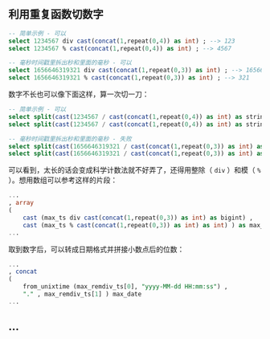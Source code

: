 
## 利用重复函数切数字

~~~~ sql
-- 简单示例 - 可以
select 1234567 div cast(concat(1,repeat(0,4)) as int) ; --> 123
select 1234567 % cast(concat(1,repeat(0,4)) as int) ; --> 4567

-- 毫秒时间戳里拆出秒和里面的毫秒 - 可以
select 1656646319321 div cast(concat(1,repeat(0,3)) as int) ; --> 1656646319
select 1656646319321 % cast(concat(1,repeat(0,3)) as int) ; --> 321
~~~~

数字不长也可以像下面这样，算一次切一刀：

~~~~ sql
-- 简单示例 - 可以
select split(cast(1234567 / cast(concat(1,repeat(0,4)) as int) as string),"\\.")[0] ; --> 123
select split(cast(1234567 / cast(concat(1,repeat(0,4)) as int) as string),"\\.")[1] ; --> 4567

-- 毫秒时间戳里拆出秒和里面的毫秒 - 失败
select split(cast(1656646319321 / cast(concat(1,repeat(0,3)) as int) as string),"\\.")[0] ; --> 1
select split(cast(1656646319321 / cast(concat(1,repeat(0,3)) as int) as string),"\\.")[1] ; --> 656646319321E9
~~~~

可以看到，太长的话会变成科学计数法就不好弄了，还得用整除（ `div` ）和模（ `%` ）。想用数组可以参考这样的片段：

~~~~ sql
...
, array
(
    cast (max_ts div cast(concat(1,repeat(0,3)) as int) as bigint) ,
    cast (max_ts % cast(concat(1,repeat(0,3)) as int) as int) ) as max_remdiv_ts
...
~~~~

取到数字后，可以转成日期格式并拼接小数点后的位数：

~~~~ sql
...
, concat
(
    from_unixtime (max_remdiv_ts[0], "yyyy-MM-dd HH:mm:ss") ,
    "." , max_remdiv_ts[1] ) max_date
...
~~~~

## ...
